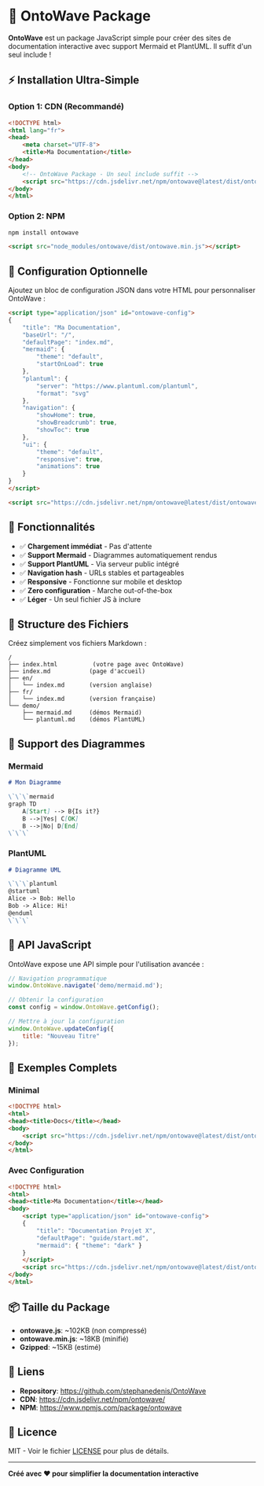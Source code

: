# 🌊 OntoWave Package

**OntoWave** est un package JavaScript simple pour créer des sites de documentation interactive avec support Mermaid et PlantUML. Il suffit d'un seul include !

## ⚡ Installation Ultra-Simple

### Option 1: CDN (Recommandé)

```html
<!DOCTYPE html>
<html lang="fr">
<head>
    <meta charset="UTF-8">
    <title>Ma Documentation</title>
</head>
<body>
    <!-- OntoWave Package - Un seul include suffit -->
    <script src="https://cdn.jsdelivr.net/npm/ontowave@latest/dist/ontowave.min.js"></script>
</body>
</html>
```

### Option 2: NPM

```bash
npm install ontowave
```

```html
<script src="node_modules/ontowave/dist/ontowave.min.js"></script>
```

## 🎯 Configuration Optionnelle

Ajoutez un bloc de configuration JSON dans votre HTML pour personnaliser OntoWave :

```html
<script type="application/json" id="ontowave-config">
{
    "title": "Ma Documentation",
    "baseUrl": "/",
    "defaultPage": "index.md",
    "mermaid": {
        "theme": "default",
        "startOnLoad": true
    },
    "plantuml": {
        "server": "https://www.plantuml.com/plantuml",
        "format": "svg"
    },
    "navigation": {
        "showHome": true,
        "showBreadcrumb": true,
        "showToc": true
    },
    "ui": {
        "theme": "default",
        "responsive": true,
        "animations": true
    }
}
</script>

<script src="https://cdn.jsdelivr.net/npm/ontowave@latest/dist/ontowave.min.js"></script>
```

## 🚀 Fonctionnalités

- ✅ **Chargement immédiat** - Pas d'attente
- ✅ **Support Mermaid** - Diagrammes automatiquement rendus
- ✅ **Support PlantUML** - Via serveur public intégré
- ✅ **Navigation hash** - URLs stables et partageables
- ✅ **Responsive** - Fonctionne sur mobile et desktop
- ✅ **Zero configuration** - Marche out-of-the-box
- ✅ **Léger** - Un seul fichier JS à inclure

## 📝 Structure des Fichiers

Créez simplement vos fichiers Markdown :

```
/
├── index.html          (votre page avec OntoWave)
├── index.md           (page d'accueil)
├── en/
│   └── index.md       (version anglaise)
├── fr/
│   └── index.md       (version française)
└── demo/
    ├── mermaid.md     (démos Mermaid)
    └── plantuml.md    (démos PlantUML)
```

## 🎨 Support des Diagrammes

### Mermaid

```markdown
# Mon Diagramme

\`\`\`mermaid
graph TD
    A[Start] --> B{Is it?}
    B -->|Yes| C[OK]
    B -->|No| D[End]
\`\`\`
```

### PlantUML

```markdown
# Diagramme UML

\`\`\`plantuml
@startuml
Alice -> Bob: Hello
Bob -> Alice: Hi!
@enduml
\`\`\`
```

## 🔧 API JavaScript

OntoWave expose une API simple pour l'utilisation avancée :

```javascript
// Navigation programmatique
window.OntoWave.navigate('demo/mermaid.md');

// Obtenir la configuration
const config = window.OntoWave.getConfig();

// Mettre à jour la configuration
window.OntoWave.updateConfig({
    title: "Nouveau Titre"
});
```

## 🎯 Exemples Complets

### Minimal
```html
<!DOCTYPE html>
<html>
<head><title>Docs</title></head>
<body>
    <script src="https://cdn.jsdelivr.net/npm/ontowave@latest/dist/ontowave.min.js"></script>
</body>
</html>
```

### Avec Configuration
```html
<!DOCTYPE html>
<html>
<head><title>Ma Documentation</title></head>
<body>
    <script type="application/json" id="ontowave-config">
    {
        "title": "Documentation Projet X",
        "defaultPage": "guide/start.md",
        "mermaid": { "theme": "dark" }
    }
    </script>
    <script src="https://cdn.jsdelivr.net/npm/ontowave@latest/dist/ontowave.min.js"></script>
</body>
</html>
```

## 📦 Taille du Package

- **ontowave.js**: ~102KB (non compressé)
- **ontowave.min.js**: ~18KB (minifié)
- **Gzipped**: ~15KB (estimé)

## 🔗 Liens

- **Repository**: https://github.com/stephanedenis/OntoWave
- **CDN**: https://cdn.jsdelivr.net/npm/ontowave/
- **NPM**: https://www.npmjs.com/package/ontowave

## 📄 Licence

MIT - Voir le fichier [LICENSE](LICENSE) pour plus de détails.

---

**Créé avec ❤️ pour simplifier la documentation interactive**
